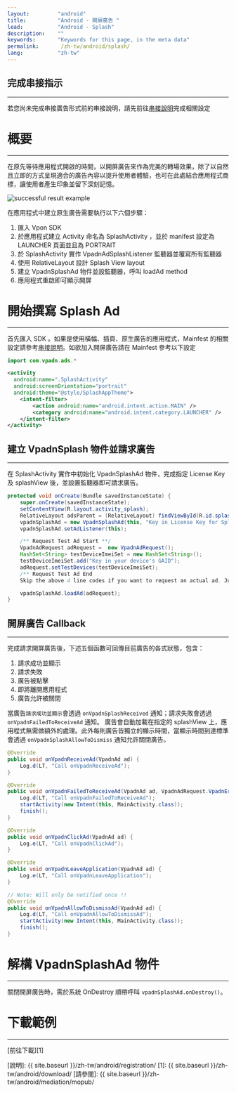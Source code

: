 ```yaml
---
layout:         "android"
title:          "Android - 開屏廣告 "
lead:           "Android - Splash"
description:    ""
keywords:       "Keywords for this page, in the meta data"
permalink:       /zh-tw/android/splash/
lang:           "zh-tw"
---
```

## 完成串接指示
---
若您尚未完成串接廣告形式前的串接說明，請先前往[串接說明]完成相關設定

# 概要
--------
在原先等待應用程式開啟的時間，以開屏廣告來作為完美的轉場效果，除了以自然且立即的方式呈現適合的廣告內容以提升使用者體驗，也可在此處結合應用程式商標，讓使用者產生印象並留下深刻記憶。

<img class="width-400" src="{{site.imgurl}}/Splash_Android.png" alt="successful result example">

在應用程式中建立原生廣告需要執行以下六個步驟：


1. 匯入 Vpon SDK
2. 於應用程式建立 Activity 命名為 SplashActivity ，並於 manifest 設定為 LAUNCHER 頁面並且為 PORTRAIT
3. 於 SplashActivity 實作 VpadnAdSplashListener 監聽器並覆寫所有監聽器
4. 使用 RelativeLayout 設計 Splash View layout
5. 建立 VpadnSplashAd 物件並設監聽器，呼叫 loadAd method
6. 應用程式重啟即可顯示開屏

# 開始撰寫 Splash Ad
--------
首先匯入 SDK 。如果是使用橫幅、插頁、原生廣告的應用程式，Mainfest 的相關設定請參考[串接說明]。如欲加入開屏廣告請在 Mainfest 參考以下設定

```java
import com.vpadn.ads.*
```


```xml
<activity
  android:name=".SplashActivity"
  android:screenOrientation="portrait"
  android:theme="@style/SplashAppTheme">
    <intent-filter>
        <action android:name="android.intent.action.MAIN" />
        <category android:name="android.intent.category.LAUNCHER" />
    </intent-filter>
</activity>
```

## 建立 VpadnSplash 物件並請求廣告
--------
在 SplashActivity 實作中初始化 VpadnSplashAd 物件，完成指定 License Key 及 splashView 後，並設置監聽器即可請求廣告。

```java
protected void onCreate(Bundle savedInstanceState) {
    super.onCreate(savedInstanceState);
    setContentView(R.layout.activity_splash);
    RelativeLayout adsParent = (RelativeLayout) findViewById(R.id.splashContainer);
    vpadnSplashAd = new VpadnSplashAd(this, "Key in License Key for Splash AD", adsParent);
    vpadnSplashAd.setAdListener(this);

    /** Request Test Ad Start **/
    VpadnAdRequest adRequest =  new VpadnAdRequest();
    HashSet<String> testDeviceImeiSet = new HashSet<String>();
    testDeviceImeiSet.add("Key in your device's GAID");
    adRequest.setTestDevices(testDeviceImeiSet);
    /** Request Test Ad End
    Skip the above 4 line codes if you want to request an actual ad. Just use vpadnSplashAd.loadAd() **/

    vpadnSplashAd.loadAd(adRequest);
}
```

## 開屏廣告 Callback
--------
完成請求開屏廣告後，下述五個函數可回傳目前廣告的各式狀態，包含：

1. 請求成功並顯示
2. 請求失敗
3. 廣告被點擊
4. 即將離開應用程式
5. 廣告允許被關閉

當廣告`請求成功並顯示`會透過 `onVpadnSplashReceived` 通知；請求失敗會透過 `onVpadnFailedToReceiveAd` 通知。
廣告會自動加載在指定的 splashView 上，應用程式無需做額外的處理。此外每則廣告皆獨立的顯示時間，當顯示時間到達標準會透過 `onVpadnSplashAllowToDismiss` 通知允許關閉廣告。

```java
@Override
public void onVpadnReceiveAd(VpadnAd ad) {
    Log.d(LT, "Call onVpadnReceiveAd");
}

@Override
public void onVpadnFailedToReceiveAd(VpadnAd ad, VpadnAdRequest.VpadnErrorCode errorCode) {
    Log.d(LT, "Call onVpadnFailedToReceiveAd");
    startActivity(new Intent(this, MainActivity.class));
    finish();
}

@Override
public void onVpadnClickAd(VpadnAd ad) {
    Log.e(LT, "Call onVpadnClickAd");
}

@Override
public void onVpadnLeaveApplication(VpadnAd ad) {
    Log.e(LT, "Call onVpadnLeaveApplication");
}

// Note: Will only be notified once !!
@Override
public void onVpadnAllowToDismissAd(VpadnAd ad) {
    Log.d(LT, "Call onVpadnAllowToDismissAd");
    startActivity(new Intent(this, MainActivity.class));
    finish();
}
```

# 解構 VpadnSplashAd 物件
--------
關閉開屏廣告時，需於系統 OnDestroy 順帶呼叫 `vpadnSplashAd.onDestroy()`。

# 下載範例
--------
[前往下載][1]


[串接說明]: {{site.baseurl}}/zh-tw/android/integration-guide/
[說明]: {{ site.baseurl }}/zh-tw/android/registration/
[1]: {{ site.baseurl }}/zh-tw/android/download/
[請參閱]: {{ site.baseurl }}/zh-tw/android/mediation/mopub/
